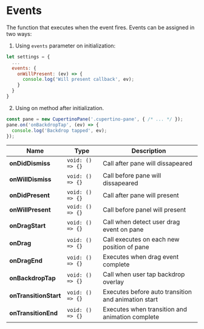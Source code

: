 
# Events
The function that executes when the event fires. Events can be assigned in two ways: 
1. Using `events` parameter on initialization:
```js
let settings = {
  ...
  events: {
    onWillPresent: (ev) => {
      console.log('Will present callback', ev);
    }
  }
}
```
2. Using on method after initialization.
```js
const pane = new CupertinoPane('.cupertino-pane', { /* ... */ });
pane.on('onBackdropTap', (ev) => {
  console.log('Backdrop tapped', ev);
});
```
| Name | Type | Description |
| ---- | ---- | ----------- |
| **onDidDismiss** | `void: () => {}` | Call after pane will dissapeared |
| **onWillDismiss** | `void: () => {}` | Call before pane will dissapeared |
| **onDidPresent** | `void: () => {}` | Call after pane will present |
| **onWillPresent** | `void: () => {}` | Call before panel will present |
| **onDragStart** | `void: () => {}` | Call when detect user drag event on pane |
| **onDrag** | `void: () => {}` | Call executes on each new position of pane |
| **onDragEnd** | `void: () => {}` | Executes when drag event complete |
| **onBackdropTap** | `void: () => {}` | Call when user tap backdrop overlay |
| **onTransitionStart** | `void: () => {}` | Executes before auto transition and animation start |
| **onTransitionEnd** | `void: () => {}` | Executes when transition and animation complete |
